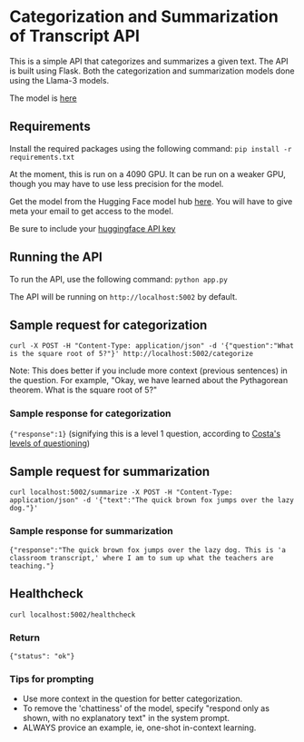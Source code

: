 # Categorization and Summarization of Transcript API

This is a simple API that categorizes and summarizes a given text. The API is built using Flask. Both the categorization and summarization models done using the Llama-3 models. 

The model is [here](https://huggingface.co/meta-llama/Meta-Llama-3-8B-Instruct)

## Requirements
Install the required packages using the following command:
`pip install -r requirements.txt`

At the moment, this is run on a 4090 GPU. It can be run on a weaker GPU, though you may have to use less precision for the model.

Get the model from the Hugging Face model hub [here](https://huggingface.co/meta-llama/Meta-Llama-3-8B-Instruct). You will have to give meta your email to get access to the model.

Be sure to include your [huggingface API key](https://huggingface.co/docs/hub/en/security-tokens)

## Running the API
To run the API, use the following command:
`python app.py`

The API will be running on `http://localhost:5002` by default.

## Sample request for categorization
`curl -X POST -H "Content-Type: application/json" -d '{"question":"What is the square root of 5?"}' http://localhost:5002/categorize`

Note: This does better if you include more context (previous sentences) in the question. For example, "Okay, we have learned about the Pythagorean theorem. What is the square root of 5?"

### Sample response for categorization
`{"response":1}` (signifying this is a level 1 question, according to [Costa's levels of questioning](https://www.fortbendisd.com/cms/lib/TX01917858/Centricity/Domain/2615/Costas_3_Levels_of_Thinking.pdf))

## Sample request for summarization
`curl localhost:5002/summarize -X POST -H "Content-Type: application/json" -d '{"text":"The quick brown fox jumps over the lazy dog."}'`
### Sample response for summarization
`{"response":"The quick brown fox jumps over the lazy dog. This is 'a classroom transcript,' where I am to sum up what the teachers are teaching."}`

## Healthcheck
`curl localhost:5002/healthcheck`

### Return
`{"status": "ok"}`


### Tips for prompting

- Use more context in the question for better categorization.
- To remove the 'chattiness' of the model, specify "respond only as shown, with no explanatory text" in the system prompt. 
- ALWAYS provice an example, ie, one-shot in-context learning.
